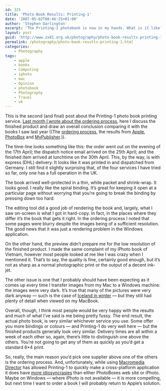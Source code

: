 ```yaml
---
id: 325
title: 'Photo-Book Results: Printing-1'
date: '2007-05-02T08:46:25+01:00'
author: 'Stephen Darlington'
excerpt: 'The Printing-1 photobook is now in my hands. What is it like? How does it compare with the other books that I have seen?'
layout: post
guid: 'http://www.zx81.org.uk/photography/photo-book-results-printing-1.html'
permalink: /photography/photo-book-results-printing-1.html
categories:
    - Photography
tags:
    - apple
    - books
    - Computing
    - iphoto
    - mac
    - Opinion
    - photobook
    - Photography
    - Travel
    - uk
---
```


This is the second (and final) post about the Printing-1 photo book printing service. [Last month I wrote about the ordering process](http://www.zx81.org.uk/photography/photo-book-test-printing-1.html "Printing-1 Ordering Process"), here I discuss the finished product and draw an overall conclusion comparing it with the books I saw last year ((The [ordering process](http://www.zx81.org.uk/photography/photo-book-group-test-part-1.html "Ordering photobooks"), the results from [Apple](http://www.zx81.org.uk/photography/photo-book-group-test-part-3.html "Apple iPhoto"), [PhotoBox](http://www.zx81.org.uk/photography/photo-book-group-test-part-2.html "PhotoBox") and [MyPublisher](http://www.zx81.org.uk/photography/photo-book-group-test-part-4.html "MyPublisher").)).

The time-line looks something like this: the order went out on the evening of the 17th April; the dispatch notice email arrived on the 25th April; and the finished item arrived at lunchtime on the 30th April. This, by the way, is with express (DHL) delivery. It looks like it was printed in and dispatched from Germany. I still find it slightly surprising that, of the four services I have tried so far, only one has a full operation in the UK.

The book arrived well-protected in a thin, white packet and shrink-wrap. It looks good. I really like the spiral binding. It’s great for keeping it open at a particular page without worrying that you’re going to break the binding by pressing down too hard.

The editing tool did a good job of rendering the book and, largely, what I saw on-screen is what I got in hard-copy. In fact, in the places where they differ it’s the book that gets it right. In the ordering process I noted that some pages were blurry despite the images being of a sufficient resolution. The good news that it was just a rendering problem in the Windows application.

On the other hand, the preview didn’t prepare me for the low resolution of the finished product. I made the same complaint of my iPhoto book of Vietnam, however most people looked at me like I was crazy when I mentioned it. That’s to say, the quality is fine, certainly good enough, but it’s not as sharp as a normal photographic print or the output of a decent ink-jet.

The other issue is one that I probably should have been expecting as it comes up every time I transfer images from my Mac to a Windows machine: the images were very dark. It’s true that many of the pictures were very dark anyway — such is the case of [Iceland in winter](http://www.zx81.org.uk/travel/iceland.html "Iceland images and commentary") — but they still had plenty of detail when viewed on my MacBook.

Overall, though, I think most people would be very happy with the results and much of what I’ve said is me being pretty fussy. The end result, the actual photo book, is very similar whichever service you use. Some offer you more bindings or colours — and Printing-1 do very well here — but the finished products generally look very similar. Delivery times are all within a week of each other so, again, there’s little to distinguish one above the others. You’re not going to get any of them as quickly as you’d get a standard 6×4 print.

So, really, the main reason you’d pick one supplier above one of the others is the ordering process. And, unfortunately, while using [Macromedia Director](http://www.adobe.com/products/director/ "Adobe/Macromedia Director") has allowed Printing-1 to quickly make a cross-platform application it does have [more idiosyncrasies](http://www.zx81.org.uk/photography/photo-book-test-printing-1.html "Printing-1's Ordering Process") than either PhotoBoxes web site or iPhoto. Maybe on Windows — where iPhoto is not available — it is more compelling, but next time I want to order a book I will probably return to Apple’s solution.